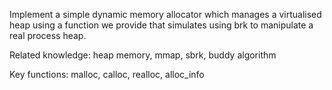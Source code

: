 Implement a simple dynamic memory allocator which manages a virtualised heap using a function we provide that simulates using brk to manipulate a real process heap.

Related knowledge: heap memory, mmap, sbrk, buddy algorithm

Key functions: malloc, calloc, realloc, alloc_info